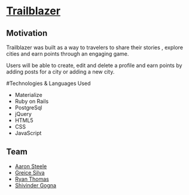 # [Trailblazer](https://stark-cliffs-39113.herokuapp.com/)

## Motivation

Trailblazer was built as a way to travelers to share their stories , explore cities and earn points through an engaging game.

Users will be able to create, edit and delete a profile and earn points by adding posts for a city or adding a new city.

#Technologies & Languages Used   

* Materialize
* Ruby on Rails
* PostgreSql
* jQuery
* HTML5
* CSS
* JavaScript

## Team

* [Aaron Steele](https://www.linkedin.com/in/a-steele/)
* [Greice Silva](https://www.linkedin.com/in/greicesilva/)
* [Ryan Thomas](https://www.linkedin.com/in/ryanthomas92/)
* [Shivinder Gogna](https://www.linkedin.com/in/shivindergogna/)
